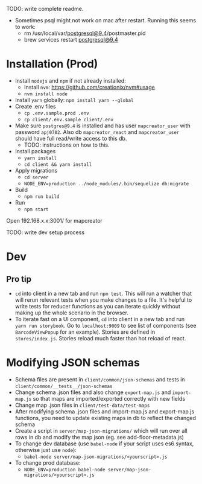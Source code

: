 TODO: write complete readme.

- Sometimes psql might not work on mac after restart. Running this seems to work:
    - rm /usr/local/var/postgresql@9.4/postmaster.pid
    - brew services restart postgresql@9.4


# Installation (Prod)

- Install `nodejs` and `npm` if not already installed:
    - Install `nvm`: https://github.com/creationix/nvm#usage
    - `nvm install node`
- Install `yarn` globally: `npm install yarn --global`
- Create .env files
    - `cp .env.sample.prod .env`
    - `cp client/.env.sample client/.env`
- Make sure `postgres@9.4` is installed and has user `mapcreator_user` with password `apj0702`. Also db `mapcreator_react` and `mapcreator_user` should have full read/write access to this db.
    - TODO: instructions on how to this.
- Install packages
    - `yarn install`
    - `cd client && yarn install`
- Apply migrations
    - `cd server`
    - `NODE_ENV=production ../node_modules/.bin/sequelize db:migrate`
- Build
    - `npm run build`
- Run
    - `npm start`

Open 192.168.x.x:3001/ for mapcreator

TODO: write dev setup process

# Dev
## Pro tip
- `cd` into client in a new tab and run `npm test`. This will run a watcher that will rerun relevant tests when you make changes to a file. It's helpful to write tests for reducer functions as you can iterate quickly without making up the whole scenario in the browser.
- To iterate fast on a UI component, `cd` into client in a new tab and run `yarn run storybook`. Go to `localhost:9009` to see list of components (see `BarcodeViewPopup` for an example). Stories are defined in `stores/index.js`. Stories reload much faster than hot reload of react. 

# Modifying JSON schemas

- Schema files are present in `client/common/json-schemas` and tests in `client/common/__tests__/json-schemas`
- Change schema .json files and also change `export-map.js` and `import-map.js` so that maps are imported/exported correctly with new fields
- Change map .json files in `client/test-data/test-maps`
- After modifying schema .json files and import-map.js and export-map.js functions, you need to update existing maps in db to reflect the changed schema
- Create a script in `server/map-json-migrations/` which will run over all rows in db and modify the map json (eg. see add-floor-metadata.js)
- To change dev database (use `babel-node` if your script uses es6 syntax, otherwise just use `node`):
    - `babel-node server/map-json-migrations/<yourscript>.js`
- To change prod database:
    - `NODE_ENV=production babel-node server/map-json-migrations/<yourscript>.js`
